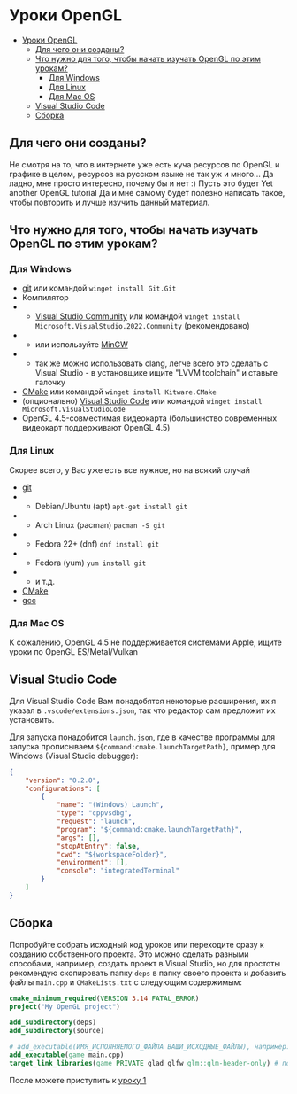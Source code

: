 # Уроки OpenGL

- [Уроки OpenGL](#уроки-opengl)
  - [Для чего они созданы?](#для-чего-они-созданы)
  - [Что нужно для того, чтобы начать изучать OpenGL по этим урокам?](#что-нужно-для-того-чтобы-начать-изучать-opengl-по-этим-урокам)
    - [Для Windows](#для-windows)
    - [Для Linux](#для-linux)
    - [Для Mac OS](#для-mac-os)
  - [Visual Studio Code](#visual-studio-code)
  - [Сборка](#сборка)

## Для чего они созданы?

Не смотря на то, что в интернете уже есть куча ресурсов по OpenGL и графике в целом, ресурсов на русском языке не так уж и много... Да ладно, мне просто интересно, почему бы и нет :) Пусть это будет Yet another OpenGL tutorial
Да и мне самому будет полезно написать такое, чтобы повторить и лучше изучить данный материал.

## Что нужно для того, чтобы начать изучать OpenGL по этим урокам?

### Для Windows

- [git](https://git-scm.com/downloads/win) или командой `winget install Git.Git`
- Компилятор
- - [Visual Studio Community](https://visualstudio.microsoft.com/downloads/) или командой `winget install Microsoft.VisualStudio.2022.Community` (рекомендовано)
- - или используйте [MinGW](https://code.visualstudio.com/docs/cpp/config-mingw)
- - так же можно использовать clang, легче всего это сделать с Visual Studio - в установщике ищите "LVVM toolchain" и ставьте галочку
- [CMake](https://cmake.org/download/) или командой `winget install Kitware.CMake`
- (опционально) [Visual Studio Code](https://code.visualstudio.com/download) или командой `winget install Microsoft.VisualStudioCode`
- OpenGL 4.5-совместимая видеокарта (большинство современных видеокарт поддерживают OpenGL 4.5)

### Для Linux

Скорее всего, у Вас уже есть все нужное, но на всякий случай

- [git](https://git-scm.com/downloads/linux)
- - Debian/Ubuntu (apt) `apt-get install git`
- - Arch Linux (pacman) `pacman -S git`
- - Fedora 22+ (dnf) `dnf install git`
- - Fedora (yum) `yum install git`
- - и т.д.
- [CMake](https://cmake.org/download/)
- [gcc](https://gcc.gnu.org/install/)

### Для Mac OS

К сожалению, OpenGL 4.5 не поддерживается системами Apple, ищите уроки по OpenGL ES/Metal/Vulkan

## Visual Studio Code

Для Visual Studio Code Вам понадобятся некоторые расширения, их я указал в `.vscode/extensions.json`, так что редактор сам предложит их установить.

Для запуска понадобится `launch.json`, где в качестве программы для запуска прописываем `${command:cmake.launchTargetPath}`, пример для Windows (Visual Studio debugger):

```json
{
    "version": "0.2.0",
    "configurations": [
        {
            "name": "(Windows) Launch",
            "type": "cppvsdbg",
            "request": "launch",
            "program": "${command:cmake.launchTargetPath}",
            "args": [],
            "stopAtEntry": false,
            "cwd": "${workspaceFolder}",
            "environment": [],
            "console": "integratedTerminal"
        }
    ]
}
```

## Сборка

Попробуйте собрать исходный код уроков или переходите сразу к созданию собственного проекта.
Это можно сделать разными способами, например, создать проект в Visual Studio, но для простоты рекомендую скопировать папку `deps`  в папку своего проекта и добавить файлы `main.cpp` и `CMakeLists.txt` с следующим содержимым:

```cmake
cmake_minimum_required(VERSION 3.14 FATAL_ERROR)
project("My OpenGL project")

add_subdirectory(deps)
add_subdirectory(source)

# add_executable(ИМЯ_ИСПОЛНЯЕМОГО_ФАЙЛА ВАШИ_ИСХОДНЫЕ_ФАЙЛЫ), например:
add_executable(game main.cpp)
target_link_libraries(game PRIVATE glad glfw glm::glm-header-only) # подключаем библиотеки
```

После можете приступить к [уроку 1](tutorials/01_hello_window.md)
